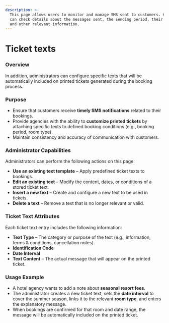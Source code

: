 ```yaml
---
description: >-
  This page allows users to monitor and manage SMS sent to customers. Here, they
  can check details about the messages sent, the sending period, their status,
  and other relevant information.
---
```


# Ticket texts

### **Overview**

In addition, administrators can configure specific texts that will be automatically included on printed tickets generated during the booking process.

### **Purpose**

* Ensure that customers receive **timely SMS notifications** related to their bookings.
* Provide agencies with the ability to **customize printed tickets** by attaching specific texts to defined booking conditions (e.g., booking period, room type).
* Maintain consistency and accuracy of communication with customers.

### **Administrator Capabilities**

Administrators can perform the following actions on this page:

* **Use an existing text template** – Apply predefined ticket texts to bookings.
* **Edit an existing text** – Modify the content, dates, or conditions of a stored ticket text.
* **Insert a new text** – Create and configure a new text to be used in tickets.
* **Delete a text** – Remove a text that is no longer relevant or valid.

### **Ticket Text Attributes**

Each ticket text entry includes the following information:

* **Text Type** – The category or purpose of the text (e.g., information, terms & conditions, cancellation notes).
* **Identification Code**&#x20;
* **Date Interval**&#x20;
* **Text Content** – The actual message that will appear on the printed ticket.

### **Usage Example**

* A hotel agency wants to add a note about **seasonal resort fees**.
* The administrator creates a new ticket text, sets the **date interval** to cover the summer season, links it to the relevant **room type**, and enters the explanatory message.
* When bookings are confirmed for that room and date range, the message will be automatically included on the printed ticket.


